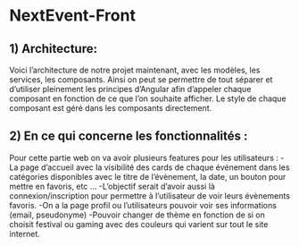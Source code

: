 # NextEvent-Front

## 1) Architecture:

Voici l’architecture de notre projet maintenant, avec les modèles, les services, les composants.
Ainsi on peut se permettre de tout séparer et d’utiliser pleinement les principes d’Angular afin d’appeler chaque composant en fonction de ce que l’on souhaite afficher.
Le style de chaque composant est géré dans les composants directement.
 
## 2) En ce qui concerne les fonctionnalités :
 
Pour cette partie web on va avoir plusieurs features pour les utilisateurs :
-La page d’accueil avec la visibilité des cards de chaque événement dans les catégories disponibles avec le titre de l’évènement, la date, un bouton pour mettre en favoris, etc …
-L’objectif serait d’avoir aussi là connexion/inscription pour permettre à l’utilisateur de voir leurs évènements favoris.
-On a la page profil ou l’utilisateurs pouvoir voir ses informations (email, pseudonyme)
-Pouvoir changer de thème en fonction de si on choisit festival ou gaming avec des couleurs qui varient sur tout le site internet.

